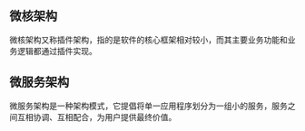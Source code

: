 ## 微核架构

微核架构又称插件架构，指的是软件的核心框架相对较小，而其主要业务功能和业务逻辑都通过插件实现。



## 微服务架构

微服务架构是一种架构模式，它提倡将单一应用程序划分为一组小的服务，服务之间互相协调、互相配合，为用户提供最终价值。